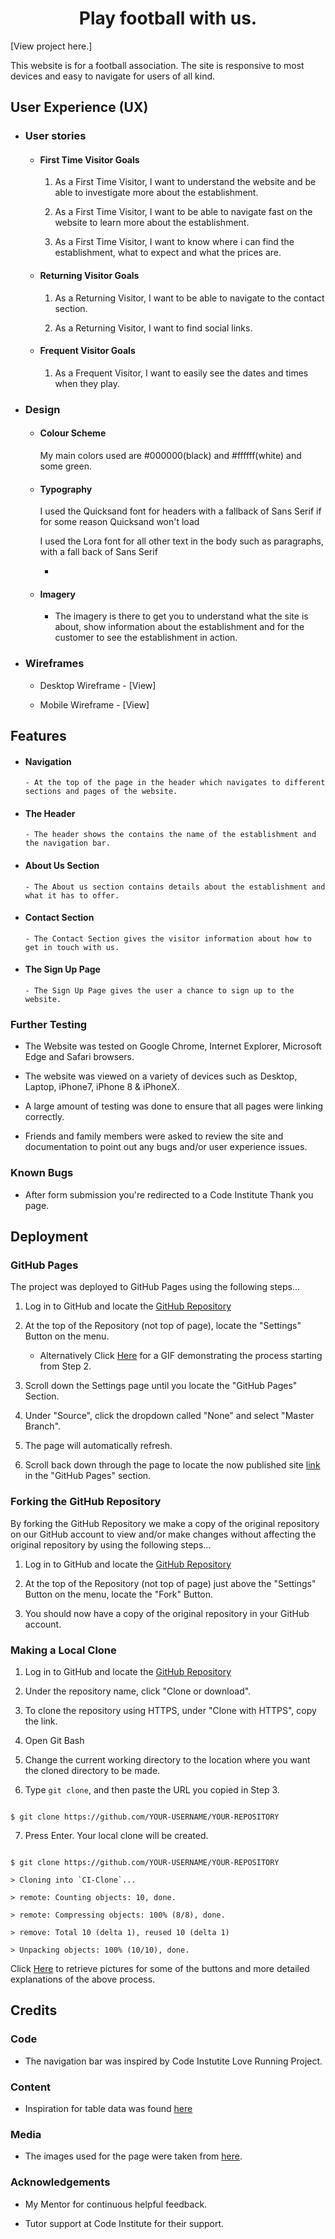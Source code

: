 <h1 align="center">Play football with us.</h1>


[View project here.]

This website is for a football association. The site is responsive to most devices and easy to navigate for users of all kind.


<h2 align="center"><!--Project on multiple devices here --></h2>


## User Experience (UX)


-   ### User stories


    -   #### First Time Visitor Goals


        1. As a First Time Visitor, I want to understand the website and be able to investigate more about the establishment.

        2. As a First Time Visitor, I want to be able to navigate fast on the website to learn more about the establishment.

        3. As a First Time Visitor, I want to know where i can find the establishment, what to expect and what the prices are.


    -   #### Returning Visitor Goals


        1. As a Returning Visitor, I want to be able to navigate to the contact section.

        2. As a Returning Visitor, I want to find social links.


    -   #### Frequent Visitor Goals

        1. As a Frequent Visitor, I want to easily see the dates and times when they play.



-   ### Design

    -   #### Colour Scheme

        My main colors used are #000000(black) and #ffffff(white) and some green.

    -   #### Typography

        I used the Quicksand font for headers with a fallback of Sans Serif if for some reason Quicksand won't load
        
        I used the Lora font for all other text in the body such as paragraphs, with a fall back of Sans Serif
        
        -   

    -   #### Imagery

        -   The imagery is there to get you to understand what the site is about, show information about the establishment and for the customer to see the establishment in action.


*   ### Wireframes


    -    Desktop Wireframe - [View]

    -    Mobile Wireframe - [View]


## Features


-   #### Navigation


        - At the top of the page in the header which navigates to different sections and pages of the website.


-   #### The Header


        - The header shows the contains the name of the establishment and the navigation bar.


-   #### About Us Section


        - The About us section contains details about the establishment and what it has to offer.


-   #### Contact Section


        - The Contact Section gives the visitor information about how to get in touch with us.



-   #### The Sign Up Page


        - The Sign Up Page gives the user a chance to sign up to the website.
        
### Further Testing


-   The Website was tested on Google Chrome, Internet Explorer, Microsoft Edge and Safari browsers.

-   The website was viewed on a variety of devices such as Desktop, Laptop, iPhone7, iPhone 8 & iPhoneX.

-   A large amount of testing was done to ensure that all pages were linking correctly.

-   Friends and family members were asked to review the site and documentation to point out any bugs and/or user experience issues.


### Known Bugs

- After form submission you're redirected to a Code Institute Thank you page.

## Deployment


### GitHub Pages


The project was deployed to GitHub Pages using the following steps...


1. Log in to GitHub and locate the [GitHub Repository](https://github.com/)

2. At the top of the Repository (not top of page), locate the "Settings" Button on the menu.

    - Alternatively Click [Here](https://raw.githubusercontent.com/) for a GIF demonstrating the process starting from Step 2.

3. Scroll down the Settings page until you locate the "GitHub Pages" Section.

4. Under "Source", click the dropdown called "None" and select "Master Branch".

5. The page will automatically refresh.

6. Scroll back down through the page to locate the now published site [link](https://github.com) in the "GitHub Pages" section.


### Forking the GitHub Repository


By forking the GitHub Repository we make a copy of the original repository on our GitHub account to view and/or make changes without affecting the original repository by using the following steps...


1. Log in to GitHub and locate the [GitHub Repository](https://github.com/)

2. At the top of the Repository (not top of page) just above the "Settings" Button on the menu, locate the "Fork" Button.

3. You should now have a copy of the original repository in your GitHub account.


### Making a Local Clone


1. Log in to GitHub and locate the [GitHub Repository](https://github.com/)

2. Under the repository name, click "Clone or download".

3. To clone the repository using HTTPS, under "Clone with HTTPS", copy the link.

4. Open Git Bash

5. Change the current working directory to the location where you want the cloned directory to be made.

6. Type `git clone`, and then paste the URL you copied in Step 3.


```

$ git clone https://github.com/YOUR-USERNAME/YOUR-REPOSITORY

```


7. Press Enter. Your local clone will be created.


```

$ git clone https://github.com/YOUR-USERNAME/YOUR-REPOSITORY

> Cloning into `CI-Clone`...

> remote: Counting objects: 10, done.

> remote: Compressing objects: 100% (8/8), done.

> remove: Total 10 (delta 1), reused 10 (delta 1)

> Unpacking objects: 100% (10/10), done.

```

Click [Here](https://help.github.com/en/github/creating-cloning-and-archiving-repositories/cloning-a-repository#cloning-a-repository-to-github-desktop) to retrieve pictures for some of the buttons and more detailed explanations of the above process.


## Credits


### Code


-   The navigation bar was inspired by Code Instutite Love Running Project.


### Content


-   Inspiration for table data was found [here]()
    
### Media


-   The images used for the page were taken from [here](https://www.pexels.com/).

### Acknowledgements


-   My Mentor for continuous helpful feedback.


-   Tutor support at Code Institute for their support.